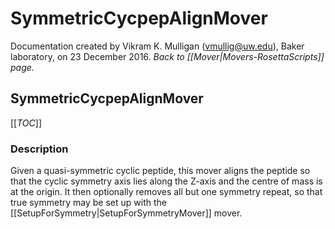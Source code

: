 # SymmetricCycpepAlignMover

Documentation created by Vikram K. Mulligan (vmullig@uw.edu), Baker laboratory, on 23 December 2016.
*Back to [[Mover|Movers-RosettaScripts]] page.*

## SymmetricCycpepAlignMover

[[_TOC_]]

### Description

Given a quasi-symmetric cyclic peptide, this mover aligns the peptide so that the cyclic symmetry axis lies along the Z-axis and the centre of mass is at the origin.  It then optionally removes all but one symmetry repeat, so that true symmetry may be set up with the [[SetupForSymmetry|SetupForSymmetryMover]] mover.